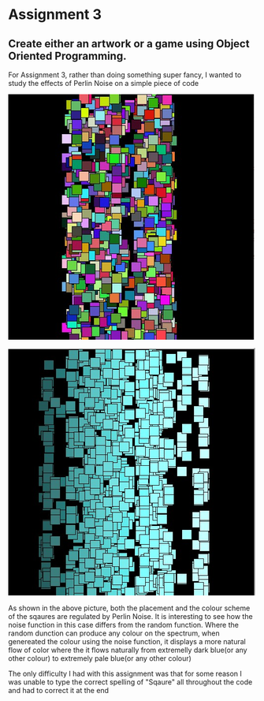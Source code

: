 # Assignment 3
## Create either an artwork or a game using Object Oriented Programming.


For Assignment 3, rather than doing something super fancy, I wanted to study the effects of Perlin Noise on a simple piece of code

![](Assignment3_withRandom.jpg)

![](Assignment3_withNoise.jpg)

As shown in the above picture, both the placement and the colour scheme of the sqaures are regulated by Perlin Noise. It is interesting to see how the noise function 
in this case differs from the random function. Where the random dunction can produce any colour on the spectrum, when genereated the colour using the noise function, it
displays a more natural flow of color where the it flows naturally from extremelly dark blue(or any other colour) to extremely pale blue(or any other colour)

The only difficulty I had with this assignment was that for some reason I was unable to type the correct spelling of "Sqaure" all throughout the code and had to correct 
it at the end
